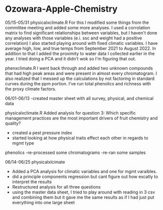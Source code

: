 # Ozowara-Apple-Chemistry 

05/15-05/31
physicalxclimate.R
For this I modified some things from the committee meeting and added some more analyses. 
I used a corrolation matrix to find significant relationships between variables, 
but I haven't done any analyses with those variables (e.i. ssc and weight had a positive correlation)
I also started playing around with fixed climatic variables. I have average high, low, and true temps 
from September 2021 to August 2022. In addition to that I added the proximity to water data I collected 
earlier in the year. I tried doing a PCA and it didn't wok so I'm figuring that out. 


phenxclimate.R 
I went back through and added two unknown compounds that had high peak areas and
were present in almost every chromatogram. I also realized that I messed up the 
calculations by not factoring in standard curves during the ppm portion. I've run total 
phenolics and richness with the proxy climate factors. 



06/01-06/13
-created master sheet with all survey, physical, and chemical data 


physicalxclimate.R
Added analysis for question 3: Which specific management practices are the most important drivers of fruit chemistry and quality?
- created a pest pressure index
- started looking at how physical traits effect each other in regards to mgmt type 


phenolics
-re-processed some chromatograms
-re-ran some samples

06/14-06/25
physicalxlcimate 
- Added a PCA  analysis for climatic variables and one for mgmt varaibles. 
- did a principle components regression but cant figure out how excatly to interpret the   results 
- Restructured analysis for all three questions
- using the master data sheet, I tried to play around with reading in 3 csv and 
combining them but it gave me the same results as if I had just put everything into
one large sheet 
